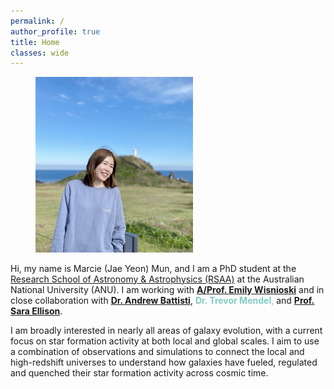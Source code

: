 ```yaml
---
permalink: /
author_profile: true
title: Home
classes: wide
---
```


<figure style="width: 50%" class="align-right">
  <a href="/assets/images/profile.jpeg" title="Home Photo" alt="Home Photo">
  <img src="/assets/images/profile.jpeg" alt=""></a>
</figure>

Hi, my name is Marcie (Jae Yeon) Mun, and I am a PhD student at the [Research School of Astronomy & Astrophysics (RSAA)](https://rsaa.anu.edu.au/) at the Australian National University (ANU). I am working with [**A/Prof. Emily Wisnioski**](https://wisnioski.github.io/) and in close collaboration with [**Dr. Andrew Battisti**](https://sites.google.com/view/ajbattisti/home), <span style="color:#80CBC4"> **Dr. Trevor Mendel**, </span> and [**Prof. Sara Ellison**](https://www.astro.uvic.ca/~sara/).

I am broadly interested in nearly all areas of galaxy evolution, with a current focus on star formation activity at both local and global scales. I aim to use a combination of observations and simulations to connect the local and high-redshift universes to understand how galaxies have fueled, regulated and quenched their star formation activity across cosmic time. 

